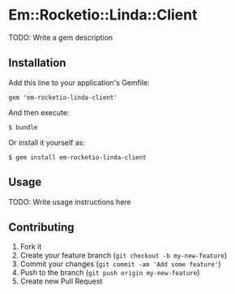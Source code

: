 # Em::Rocketio::Linda::Client

TODO: Write a gem description

## Installation

Add this line to your application's Gemfile:

    gem 'em-rocketio-linda-client'

And then execute:

    $ bundle

Or install it yourself as:

    $ gem install em-rocketio-linda-client

## Usage

TODO: Write usage instructions here

## Contributing

1. Fork it
2. Create your feature branch (`git checkout -b my-new-feature`)
3. Commit your changes (`git commit -am 'Add some feature'`)
4. Push to the branch (`git push origin my-new-feature`)
5. Create new Pull Request
